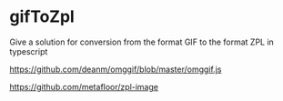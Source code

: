 # gifToZpl
Give a solution for conversion from the format GIF to the format ZPL in typescript

https://github.com/deanm/omggif/blob/master/omggif.js

https://github.com/metafloor/zpl-image
